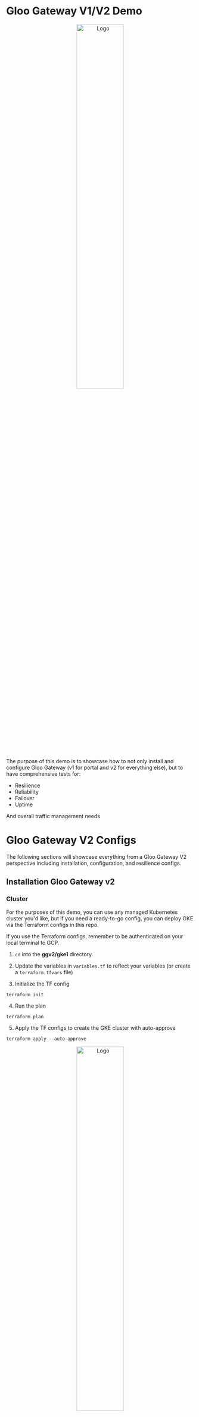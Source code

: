 # Gloo Gateway V1/V2 Demo
<p align="center">
 <img src="images/1.png?raw=true" alt="Logo" width="50%" height="50%" />
</p>


The purpose of this demo is to showcase how to not only install and configure Gloo Gateway (v1 for portal and v2 for everything else), but to have comprehensive tests for:

- Resilience
- Reliability
- Failover
- Uptime

And overall traffic management needs

# Gloo Gateway V2 Configs

The following sections will showcase everything from a Gloo Gateway V2 perspective including installation, configuration, and resilience configs.

## Installation Gloo Gateway v2

### Cluster

For the purposes of this demo, you can use any managed Kubernetes cluster you'd like, but if you need a ready-to-go config, you can deploy GKE via the Terraform configs in this repo.

If you use the Terraform configs, remember to be authenticated on your local terminal to GCP.


1. `cd` into the **ggv2/gke1** directory.

2. Update the variables in `variables.tf` to reflect your variables (or create a `terraform.tfvars` file)

3. Initialize the TF config
```
terraform init
```

4. Run the plan
```
terraform plan
```

5. Apply the TF configs to create the GKE cluster with auto-approve
```
terraform apply --auto-approve
```

<p align="center">
 <img src="images/2.png?raw=true" alt="Logo" width="50%" height="50%" />
</p>


### Helm
1. Configure product key env variables

```
export GLOO_GATEWAY_LICENSE_KEY=
export AGENTGATEWAY_LICENSE_KEY=
```

2. Install Kubernetes Gateway API
You need the experimental version as Gloo Gateway v2 has a requirement of the `BackendConfigPolicy` object, which is an experimental feature in Kubernetes Gateway API.

```
kubectl apply -f https://github.com/kubernetes-sigs/gateway-api/releases/download/v1.3.0/experimental-install.yaml
```

3. Install Gloo Gateway v2 CRDs
```
helm upgrade -i gloo-gateway-crds oci://us-docker.pkg.dev/solo-public/gloo-gateway/charts/gloo-gateway-crds \
--namespace gloo-system \
--version 2.0.0 \
--create-namespace
```

4. Install Gloo Gateway v2
```
helm upgrade -i gloo-gateway oci://us-docker.pkg.dev/solo-public/gloo-gateway/charts/gloo-gateway \
-n gloo-system \
--version 2.0.0 \
--set licensing.glooGatewayLicenseKey=$GLOO_GATEWAY_LICENSE_KEY
```

5. Confirm that Gloo Gateway is running
```
kubectl get pods -n gloo-system
NAME                           READY   STATUS    RESTARTS   AGE
gloo-gateway-6dfbfb7d7-9kbhf   1/1     Running   0          2m38s
```


#### Argo/GitOps

ArgoCD installation is available as well: https://docs.solo.io/gateway/2.0.x/install/argocd/

## Sample App Deployment

1. Create the Namespace for the microapp (extensive decoupled app)
```
kubectl create ns microapp
```

2. Deploy the sample decoupled application stack
```
kubectl apply -f ggv2/sampleapp-microdemo/microservices-demo/release/kubernetes-manifests.yaml -n microapp
```

3. Confirm that the app stack is running
```
kubectl get pods -n microapp
```

You can also see the Services that are deployed, which is what you'll use to create the backend routes in the next step.

```
kubectl get svc -n microapp
```

4. Create a Gateway for the application

The `allowedroutes` portion means that you can create an `HTTPRoute` resource from all Namespaces

```
kubectl apply --context=$CLUSTER1 -f - <<EOF
apiVersion: gateway.networking.k8s.io/v1
kind: Gateway
metadata:
  name: frontend-gateway
  namespace: microapp
spec:
  gatewayClassName: gloo-gateway-v2
  listeners:
  - name: frontend
    port: 80
    protocol: HTTP
    allowedRoutes:
      namespaces:
        from: All
---
apiVersion: gateway.networking.k8s.io/v1
kind: HTTPRoute
metadata:
  name: frontend
  namespace: microapp
spec:
  parentRefs:
  - name: frontend-gateway
  rules:
  - matches:
    - path:
        type: PathPrefix
        value: /
    backendRefs:
      - name: frontend
        port: 80
EOF
```

5. Check to see the gateway IP address.

```
kubectl get gateway -n microapp
```

Example output below:
```
NAME               CLASS             ADDRESS         PROGRAMMED   AGE
frontend-gateway   gloo-gateway-v2   x.x.x.x   True         36m
```

![](images/3.png)

You can now `curl` the gateway IP or use a tool like Postman.

## Gateway UI
1. Capture your cluster name as an environment variable for the UI installation in the coming steps.
```
export CLUSTER_NAME=fegatewayv1

echo $CLUSTER_NAME
```

2. Add the Gloo Platform Chart (for the UI)
```
helm repo add gloo-platform https://storage.googleapis.com/gloo-platform/helm-charts
helm repo update
```

3. Install the Gloo Platform CRDs
```
helm upgrade -i gloo-platform-crds gloo-platform/gloo-platform-crds \
--namespace=gloo-system \
--version=2.10.1 \
--set installEnterpriseCrds=false
```

4. Deploy the UI Helm Chart

You'll see that the enterprise version of the chart gives you:
- The UI
- Gloo Insights that you can see from the portal
- Prometheus enabled for metrics collection
- A Telemetry collector

```
helm upgrade -i gloo-platform gloo-platform/gloo-platform \
--namespace gloo-system \
--version=2.10.1 \
-f - <<EOF
common:
  adminNamespace: "gloo-system"
  cluster: $CLUSTER_NAME
glooInsightsEngine:
  enabled: true
glooAnalyzer:
  enabled: true
glooUi:
  enabled: true
licensing:
  glooGatewayLicenseKey: $GLOO_GATEWAY_LICENSE_KEY
prometheus:
  enabled: true
telemetryCollector:
  enabled: true
  mode: deployment
  replicaCount: 1
EOF
```

5. Ensure that the UI it's running as expected (you should see 3 containers in the Pod)
```
kubectl get pods -n gloo-system
```

6. Access the UI
```
kubectl port-forward deployment/gloo-mesh-ui -n gloo-system 8090
```

![](images/4.png)

## Monitoring, Observability, & Telemetry

### Prometheus and Grafana Config

1. Add the Grafana Helm Chart
```
helm repo add grafana https://grafana.github.io/helm-charts
```

2. Install Grafana in the `monitoring` Namespace
```
helm install grafana grafana/grafana --namespace monitoring --create-namespace
```

3. Retrieve the default admin password from the Kubernetes Secret.

The default username is: `admin`

```
kubectl get secret --namespace monitoring grafana -o jsonpath="{.data.admin-password}" | base64 --decode ; echo
```

4. Access the Grafana UI
```
kubectl port-forward svc/grafana 3000:80 --namespace monitoring
```

5. Add a new metrics endpoint by going to: **Connections > Data Sources > Choose Prometheus

Under the Connection URL, add the following:
```
http://prometheus-server.gloo-system.svc.cluster.local:80
```

You'll now be able to see Metrics and create Dashboard in Grafana

![](images/6.png)

For a list of metrics exposed via the Control Plane:

![](images/7.png)

### Monitoring, Observability, & Telemetry

```
export INGRESS_GW_ADDRESS=$(kubectl get svc -n microapp frontend-gateway -o jsonpath="{.status.loadBalancer.ingress[0]['hostname','ip']}")
echo $INGRESS_GW_ADDRESS
```

2. Install Loki (log aggregation) and Tempo (tracing)
```
helm upgrade --install loki loki \
--repo https://grafana.github.io/helm-charts \
--namespace telemetry \
--create-namespace \
--values - <<EOF
loki:
  commonConfig:
    replication_factor: 1
  schemaConfig:
    configs:
      - from: 2024-04-01
        store: tsdb
        object_store: s3
        schema: v13
        index:
          prefix: loki_index_
          period: 24h
  auth_enabled: false
singleBinary:
  replicas: 1
minio:
  enabled: true
gateway:
  enabled: false
test:
  enabled: false
monitoring:
  selfMonitoring:
    enabled: false
    grafanaAgent:
      installOperator: false
lokiCanary:
  enabled: false
limits_config:
  allow_structured_metadata: true
memberlist:
  service:
    publishNotReadyAddresses: true
deploymentMode: SingleBinary
backend:
  replicas: 0
read:
  replicas: 0
write:
  replicas: 0
ingester:
  replicas: 0
querier:
  replicas: 0
queryFrontend:
  replicas: 0
queryScheduler:
  replicas: 0
distributor:
  replicas: 0
compactor:
  replicas: 0
indexGateway:
  replicas: 0
bloomCompactor:
  replicas: 0
bloomGateway:
  replicas: 0
EOF
```

```
helm upgrade --install tempo tempo \
--repo https://grafana.github.io/helm-charts \
--namespace telemetry \
--create-namespace \
--values - <<EOF
persistence:
  enabled: false
tempo:
  receivers:
    otlp:
      protocols:
        grpc:
          endpoint: 0.0.0.0:4317
EOF
```

The next 3 steps are to deploy:
- The OTel Metrics Collector
- The OTel Log Collector (Loki)
- The OTel Traces Collector (Tempo)

OTel is an agnostic method of collecting logs, traces, and metrics in a vendor-neutral way.

The OTel Collectors expose the data in Prometheus format so they can be scraped from the OTel collector, ingested into Prometheus, and visualized in monitoring tools like Grafana

3. Deploy the OTel Metrics collector, which scrapes metrics from the Gloo Gateway control plane and data plane gateway proxies

```
helm upgrade --install opentelemetry-collector-metrics opentelemetry-collector \
--repo https://open-telemetry.github.io/opentelemetry-helm-charts \
--set mode=deployment \
--set image.repository="otel/opentelemetry-collector-contrib" \
--set command.name="otelcol-contrib" \
--namespace=telemetry \
--create-namespace \
-f -<<EOF
clusterRole:
  create: true
  rules:
  - apiGroups:
    - ''
    resources:
    - 'pods'
    - 'nodes'
    verbs:
    - 'get'
    - 'list'
    - 'watch'
ports:
  promexporter:
    enabled: true
    containerPort: 80
    servicePort: 80
    protocol: TCP

command:
  extraArgs:
    - "--feature-gates=receiver.prometheusreceiver.EnableNativeHistograms"

config:
  receivers:
    prometheus/kgateway-dataplane:
      config:
        global:
          scrape_protocols: [ PrometheusProto, OpenMetricsText1.0.0, OpenMetricsText0.0.1, PrometheusText0.0.4 ]
        scrape_configs:
        # Scrape the kgateway proxy pods
        - job_name: kgateway-gateways
          honor_labels: true
          kubernetes_sd_configs:
          - role: pod
          relabel_configs:
            - action: keep
              regex: kube-gateway
              source_labels:
              - __meta_kubernetes_pod_label_kgateway
            - source_labels: [__meta_kubernetes_pod_annotation_prometheus_io_scrape]
              action: keep
              regex: true
            - source_labels: [__meta_kubernetes_pod_annotation_prometheus_io_path]
              action: replace
              target_label: __metrics_path__
              regex: (.+)
            - action: replace
              source_labels:
              - __meta_kubernetes_pod_ip
              - __meta_kubernetes_pod_annotation_prometheus_io_port
              separator: ':'
              target_label: __address__
            - action: labelmap
              regex: __meta_kubernetes_pod_label_(.+)
            - source_labels: [__meta_kubernetes_namespace]
              action: replace
              target_label: kube_namespace
            - source_labels: [__meta_kubernetes_pod_name]
              action: replace
              target_label: pod
    prometheus/kgateway-controlplane:
      config:
        global:
          scrape_protocols: [ PrometheusProto, OpenMetricsText1.0.0, OpenMetricsText0.0.1, PrometheusText0.0.4 ]
        scrape_configs:
        # Scrape the kgateway controlplane pods
        - job_name: kgateway-controlplane
          honor_labels: true
          kubernetes_sd_configs:
          - role: pod
          relabel_configs:
            - action: keep
              regex: kgateway
              source_labels:
              - __meta_kubernetes_pod_label_kgateway
            - source_labels: [__meta_kubernetes_pod_annotation_prometheus_io_scrape]
              action: keep
              regex: true
            - source_labels: [__meta_kubernetes_pod_annotation_prometheus_io_path]
              action: replace
              target_label: __metrics_path__
              regex: (.+)
            - action: replace
              source_labels:
              - __meta_kubernetes_pod_ip
              - __meta_kubernetes_pod_annotation_prometheus_io_port
              separator: ':'
              target_label: __address__
            - action: labelmap
              regex: __meta_kubernetes_pod_label_(.+)
            - source_labels: [__meta_kubernetes_namespace]
              action: replace
              target_label: kube_namespace
            - source_labels: [__meta_kubernetes_pod_name]
              action: replace
              target_label: pod
  exporters:
    prometheus:
      endpoint: http://prometheus-server.gloo-system.svc:80
    prometheusremotewrite/prometheus:
      endpoint: http://prometheus-server.gloo-system.svc:80/api/v1/write
    debug:
      verbosity: detailed
  service:
    pipelines:
      metrics:
        receivers: [prometheus/kgateway-dataplane, prometheus/kgateway-controlplane]
        processors: [batch]
        exporters: [debug, prometheusremotewrite/prometheus]
EOF
```
4. Deploy the OTel log collector
```
helm upgrade --install opentelemetry-collector-logs opentelemetry-collector \
--repo https://open-telemetry.github.io/opentelemetry-helm-charts \
--set mode=deployment \
--set image.repository="otel/opentelemetry-collector-contrib" \
--set command.name="otelcol-contrib" \
--namespace=telemetry \
--create-namespace \
-f -<<EOF
config:
  receivers:
    otlp:
      protocols:
        grpc:
          endpoint: 0.0.0.0:4317
        http:
          endpoint: 0.0.0.0:4318
  exporters:
    otlphttp/loki:
      endpoint: http://loki.telemetry.svc.cluster.local:3100/otlp
      tls:
        insecure: true
    debug:
      verbosity: detailed
  service:
    pipelines:
      logs:
        receivers: [otlp]
        processors: [batch]
        exporters: [debug, otlphttp/loki]
EOF
```

5. Deploy the OTel Tracing collector
```
helm upgrade --install opentelemetry-collector-traces opentelemetry-collector \
--repo https://open-telemetry.github.io/opentelemetry-helm-charts \
--set mode=deployment \
--set image.repository="otel/opentelemetry-collector-contrib" \
--set command.name="otelcol-contrib" \
--namespace=telemetry \
--create-namespace \
-f -<<EOF
config:
  receivers:
    otlp:
      protocols:
        grpc:
          endpoint: 0.0.0.0:4317
        http:
          endpoint: 0.0.0.0:4318
  exporters:
    otlp/tempo:
      endpoint: http://tempo.telemetry.svc.cluster.local:4317
      tls:
        insecure: true
    debug:
      verbosity: detailed
  service:
    pipelines:
      traces:
        receivers: [otlp]
        processors: [batch]
        exporters: [debug, otlp/tempo]
EOF
```

6. Confirm that the collector Pods are running for Logs, Traces, and Metrics.
```
kubectl get pods -n telemetry
```

7. Go to Grafana and under **Connections > Data sources**, add in the data sources for Tempo and Loki

Loki URL:http://loki.telemetry.svc.cluster.local:3100/otlp
Tempo URL: http://tempo.telemetry.svc.cluster.local:4317
Prometheus/Metrics endpoint: http://kube-prometheus-stack-prometheus.telemetry:9090

The next step is to set up an `HTTPListenerPolicy` and a `ReferenceGrant, which works together to configure Gloo Gateway to send telemtry data.

`HTTPListenerPolicy` configures Gloo Gateway capture the traces and logs from incoming requests. It then sends that data to the OTEl collectors

`ReferenceGrant` allows cross-namespace service references. Since the Gateway is in the `microapp` Namespace, the `ReferenceGrant` allows OTel collectors that are in the `telemetry` Namespace to reference those services

8. HTTP Listener to collect and store logs in Loki and a reference grans so that the Listener Policy can apply to the OTel logs collector service
```
kubectl apply -f- <<EOF
apiVersion: gateway.kgateway.dev/v1alpha1
kind: HTTPListenerPolicy
metadata:
  name: logging-policy
  namespace: microapp
spec:
  targetRefs:
  - group: gateway.networking.k8s.io
    kind: Gateway
    name: frontend-gateway
  accessLog:
  - openTelemetry:
      grpcService:
        backendRef:
          name: opentelemetry-collector-logs
          namespace: telemetry
          port: 4317
        logName: "http-gateway-access-logs"
      body: >-
        "%REQ(:METHOD)% %REQ(X-ENVOY-ORIGINAL-PATH?:PATH)% %RESPONSE_CODE% "%REQ(:AUTHORITY)%" "%UPSTREAM_CLUSTER%"'
EOF
```

```
kubectl apply -f- <<EOF
apiVersion: gateway.networking.k8s.io/v1beta1
kind: ReferenceGrant
metadata:
  name: allow-otel-collector-logs-access
  namespace: telemetry
spec:
  from:
  - group: gateway.kgateway.dev
    kind: HTTPListenerPolicy
    namespace: microapp
  to:
  - group: ""
    kind: Service
    name: opentelemetry-collector-logs
EOF
```

9. HTTP Listener to collect and store traces in Tempo and a reference grans so that the Listener Policy can apply to the OTel logs collector service
```
kubectl apply -f- <<EOF
apiVersion: gateway.kgateway.dev/v1alpha1
kind: HTTPListenerPolicy
metadata:
  name: tracing-policy
  namespace: microapp
spec:
  targetRefs:
  - group: gateway.networking.k8s.io
    kind: Gateway
    name: frontend-gateway
  tracing:
    provider:
      openTelemetry:
        serviceName: frontend
        grpcService:
          backendRef:
            name: opentelemetry-collector-traces
            namespace: telemetry
            port: 4317
    spawnUpstreamSpan: true
EOF
```

```
kubectl apply -f- <<EOF
apiVersion: gateway.networking.k8s.io/v1beta1
kind: ReferenceGrant
metadata:
  name: allow-otel-collector-traces-access
  namespace: telemetry
spec:
  from:
  - group: gateway.kgateway.dev
    kind: HTTPListenerPolicy
    namespace: microapp
  to:
  - group: ""
    kind: Service
    name: opentelemetry-collector-traces
EOF
```

10. Test that the Traces are working
```
for i in {1..5}; do curl -v http://$INGRESS_GW_ADDRESS; done
```

You should now be able to see Traces in Grafana

![](images/12.png)


## Traffic Debugging

Debugging live traffic, ensuring health of traffic, and showcasing policies can be done from your monitoring & observability tool of choice, but also form the Gloo UI.

1. Port-forward to the deployed UI
```
kubectl port-forward deployment/gloo-mesh-ui -n gloo-system 8090
```

2. Access the UI in a browser

```
127.0.0.1:8090
```

From the dashboard, you can see requests per second, errors, and any latency that may be occurring, or has occurred, within your application.

![](images/8.png)

The Graph can give you information on how your Services are connected and various forms of telemetry data like requests, latency, and errors. 

![](images/9.png)
![](images/10.png)

Without Routes, you can see the HTTP Routes for your application including any hostnames, the Gateways the route is attached to, and the path/destination.

![](images/11.png)

## Rate Limiting

With Gloo Gateway v2, you will see that there is a Rate Limit server out of the box.

```
kubectl get svc -n gloo-system
NAME                               TYPE        CLUSTER-IP       EXTERNAL-IP   PORT(S)                      AGE
rate-limiter-gloo-gateway-v2       ClusterIP   34.118.226.186   <none>        8083/TCP,8084/TCP,9091/TCP   6m1s
```

You can set the traffic policy for the `HTTPRoute` that you configured a few sections ago.

1. Apply the `TrafficPolicy` for local rate limiting
```
kubectl apply -f- <<EOF
apiVersion: gloo.solo.io/v1alpha1
kind: GlooTrafficPolicy
metadata:
  name: local-frontend
  namespace: microapp
spec:
  targetRefs:
    - group: gateway.networking.k8s.io
      kind: HTTPRoute
      name: frontend
  rateLimit:
    local:
      tokenBucket:
        maxTokens: 1
        tokensPerFill: 1
        fillInterval: 100s
EOF
```

2. Confirm that the traffic policy has been created
```
kubectl get glootrafficpolicy -n microapp

NAME             AGE
local-frontend   71s
```

3. Curl the demo app.
```
curl -n http://34.23.86.111
```


4. Send the `curl` again and you'll see an output like the below:

```
local_rate_limited% 
```

The reason why is because the `GlooTrafficPolicy` configured only has one (1) token and it is refilled every 100 seconds.

5. Delete the `GlooTrafficPolicy` to avoid any rate limiting issues for the testing through the POC.

## Advanced Routing

In this section, you will find advanced routing and authentication implementations like JWT and Canary.

### JWT (Authentication)

1. Set a variable with the Gateway for the frontend app that you deployed in a previous section
```
export INGRESS_GW_ADDRESS=$(kubectl get svc -n microapp frontend-gateway -o jsonpath="{.status.loadBalancer.ingress[0]['hostname','ip']}")
echo $INGRESS_GW_ADDRESS
```

2. Create the Gloo Traffic Policy that specifies the need for a JWT token
```
kubectl apply -f- <<EOF
apiVersion: gloo.solo.io/v1alpha1
kind: GlooTrafficPolicy
metadata:
  name: jwt
  namespace: microapp
spec:
  targetRefs:
    - group: gateway.networking.k8s.io
      kind: Gateway
      name: frontend-gateway
  glooJWT:
    beforeExtAuth:
      providers:
        selfminted:
          issuer: solo.io
          jwks:
            local:
              key: '{"keys":[{"kty":"RSA","kid":"solo-public-key-001","use":"sig","alg":"RS256","n":"AOfIaJMUm7564sWWNHaXt_hS8H0O1Ew59-nRqruMQosfQqa7tWne5lL3m9sMAkfa3Twx0LMN_7QqRDoztvV3Wa_JwbMzb9afWE-IfKIuDqkvog6s-xGIFNhtDGBTuL8YAQYtwCF7l49SMv-GqyLe-nO9yJW-6wIGoOqImZrCxjxXFzF6mTMOBpIODFj0LUZ54QQuDcD1Nue2LMLsUvGa7V1ZHsYuGvUqzvXFBXMmMS2OzGir9ckpUhrUeHDCGFpEM4IQnu-9U8TbAJxKE5Zp8Nikefr2ISIG2Hk1K2rBAc_HwoPeWAcAWUAR5tWHAxx-UXClSZQ9TMFK850gQGenUp8","e":"AQAB"}]}'
EOF
```

3. Curl the Gateway address
```
curl -vik http://$INGRESS_GW_ADDRESS
```

You should see a failure similar to the below:

```
* Connection #0 to host 35.231.233.180 left intact
Jwt is missing%                                                                                                                                           
```

4. Export the token for authentication to the frontend app
```
export BOB_TOKEN=eyJhbGciOiJSUzI1NiIsInR5cCI6IkpXVCIsImtpZCI6InNvbG8tcHVibGljLWtleS0wMDEifQ.eyJpc3MiOiJzb2xvLmlvIiwib3JnIjoic29sby5pbyIsInN1YiI6ImJvYiIsInRlYW0iOiJvcHMiLCJleHAiOjIwNzQyNzQ5NTQsImxsbXMiOnsibWlzdHJhbGFpIjpbIm1pc3RyYWwtbGFyZ2UtbGF0ZXN0Il19fQ.GF_uyLpZSTT1DIvJeO_eish1WDjMaS4BQSifGQhqPRLjzu3nXtPkaBRjceAmJi9gKZYAzkT25MIrT42ZIe3bHilrd1yqittTPWrrM4sWDDeldnGsfU07DWJHyboNapYR-KZGImSmOYshJlzm1tT_Bjt3-RK3OBzYi90_wl0dyAl9D7wwDCzOD4MRGFpoMrws_OgVrcZQKcadvIsH8figPwN4mK1U_1mxuL08RWTu92xBcezEO4CdBaFTUbkYN66Y2vKSTyPCxg3fLtg1mvlzU1-Wgm2xZIiPiarQHt6Uq7v9ftgzwdUBQM1AYLvUVhCN6XkkR9OU3p0OXiqEDjAxcg
```

5. Run the curl again
```
curl -vik http://$INGRESS_GW_ADDRESS \
--header "Authorization: Bearer $BOB_TOKEN"
```

You should see an output similar to the below, indicating that the token was accepted

```
* Connection #0 to host 35.231.233.180 left intact
```

6. Delete the JWT policy

```
kubectl delete -f- <<EOF
apiVersion: gloo.solo.io/v1alpha1
kind: GlooTrafficPolicy
metadata:
  name: jwt
  namespace: microapp
spec:
  targetRefs:
    - group: gateway.networking.k8s.io
      kind: Gateway
      name: frontend-gateway
  glooJWT:
    beforeExtAuth:
      providers:
        selfminted:
          issuer: solo.io
          jwks:
            local:
              key: '{"keys":[{"kty":"RSA","kid":"solo-public-key-001","use":"sig","alg":"RS256","n":"AOfIaJMUm7564sWWNHaXt_hS8H0O1Ew59-nRqruMQosfQqa7tWne5lL3m9sMAkfa3Twx0LMN_7QqRDoztvV3Wa_JwbMzb9afWE-IfKIuDqkvog6s-xGIFNhtDGBTuL8YAQYtwCF7l49SMv-GqyLe-nO9yJW-6wIGoOqImZrCxjxXFzF6mTMOBpIODFj0LUZ54QQuDcD1Nue2LMLsUvGa7V1ZHsYuGvUqzvXFBXMmMS2OzGir9ckpUhrUeHDCGFpEM4IQnu-9U8TbAJxKE5Zp8Nikefr2ISIG2Hk1K2rBAc_HwoPeWAcAWUAR5tWHAxx-UXClSZQ9TMFK850gQGenUp8","e":"AQAB"}]}'
EOF
```


### Mirroring (Canary Deployments)

To test Mirroring (Canary), you'll need an application that has two versions readily available. Because of that, you can follow two instruction sets (they're short) to ensure you have the proper environment for Mirroring.

1. Deploy the http app, which has v1 and v2 available out of the box: https://docs.solo.io/gateway/2.0.x/operations/sample-app/
2. Use these instructions after you deploy the http app: https://docs.solo.io/gateway/2.0.x/resiliency/mirroring/

### Load Balancing

There are several methods of load balancing:
1. Least Requests
2. Round robin
3. Random

The goal with load balancing is for the LB policy to hit hosts (Pods) that have the least amount of load. That way, performance can occur as expected.

The following Round Robin policy will:
- Set slow start more to progressively increase the amount of traffic that is routed to it
- Set the duration of the slow start
- Increase the rate of traffic to the host (Pod)
- Set a minimum percentage of weight that an endpoint needs to calcuate aggression

```
kubectl apply -f- <<EOF
kind: BackendConfigPolicy
apiVersion: gateway.kgateway.dev/v1alpha1
metadata:
  name: microapp-rr-policy
  namespace: microapp
spec:
  targetRefs:
    - name: frontend
      group: ""
      kind: Service
  loadBalancer:
    roundRobin:
      slowStart:
        window: 10s
        aggression: "1.5"
        minWeightPercent: 10
EOF
```

### Redirection



1. Set a variable with the Gateway for the frontend app that you deployed in a previous section
```
export INGRESS_GW_ADDRESS=$(kubectl get svc -n microapp frontend-gateway -o jsonpath="{.status.loadBalancer.ingress[0]['hostname','ip']}")
echo $INGRESS_GW_ADDRESS
```

2. Curl the Gateway address to confirm it works
```
curl -vik http://$INGRESS_GW_ADDRESS
```

3. Create an HTTP Route that configures a redirect
```
kubectl apply -f- <<EOF
apiVersion: gateway.networking.k8s.io/v1
kind: HTTPRoute
metadata:
  name: frontend-redirect
  namespace: microapp
spec:
  parentRefs:
    - name: frontend-gateway
      namespace: microapp
  hostnames:
    - host.redirect.example
  rules:
    - filters:
      - type: RequestRedirect
        requestRedirect:
          hostname: "www.example.com"
          statusCode: 302
EOF
```

4. Curl the Gateway with the redirect host
```
curl -vi http://$INGRESS_GW_ADDRESS -H "host: host.redirect.example:8080"
```

5. You should see a `302` similar to the below
```
*   Trying 35.231.233.180:80...
* Connected to 35.231.233.180 (35.231.233.180) port 80
> GET / HTTP/1.1
> Host: host.redirect.example:8080
> User-Agent: curl/8.7.1
> Accept: */*
> 
* Request completely sent off
< HTTP/1.1 302 Found
HTTP/1.1 302 Found
```

## Resiliency/Circuit Breaking

In this section, you will find three subsections that showcase resilience configurations and circuit breaking (outlier detection and connection settings)

### Outlier Detection

Outlier Detection in Circuit Breaking is all about removing an unhealthy host (Pod) from the load balancing pool.

The test configuration below specifies that if the frontend host returns one 5XX HTTP response code, it'll eject the unhealthy host (Pod) for one hour.

The unhealthy host (Pod) will then be brought back into the load balancing pool after the one hour is up

```
kubectl apply -f- <<EOF
apiVersion: gateway.kgateway.dev/v1alpha1
kind: BackendConfigPolicy
metadata:
  name: microapp-dead-app-protection
  namespace: microapp
spec:
  targetRefs:
    - name: frontend
      group: ""
      kind: Service
  outlierDetection:
    interval: 2s
    consecutive5xx: 1
    baseEjectionTime: 1h
    maxEjectionPercent: 80
EOF
```

### HTTP Connecting Settings

1. Timeout and read/write buffer limits for connections to the Service.
```
kubectl apply -f - <<EOF
apiVersion: gateway.kgateway.dev/v1alpha1
kind: BackendConfigPolicy
metadata:
  name: microapp-buffer
  namespace: microapp
spec:
  targetRefs:
    - name: httpbin
      group: ""
      kind: Service
  connectTimeout: 5s
  perConnectionBufferLimitBytes: 1024
EOF
```

2. Additional connection options when handling upstream HTTP requests
```
kubectl apply -f - <<EOF
apiVersion: gateway.kgateway.dev/v1alpha1
kind: BackendConfigPolicy
metadata:
  name: microapp-connections
  namespace: microapp
spec:
  targetRefs:
    - name: frontend
      group: ""
      kind: Service
  commonHttpProtocolOptions:
    idleTimeout: 10s
    maxHeadersCount: 15
    maxStreamDuration: 30s
    maxRequestsPerConnection: 100
EOF
```

### Retries

Retries enhances an app’s availability by making sure that calls don’t fail permanently because of transient problems, such as a temporarily overloaded service or network.

1. Delete the `HTTPRoute` that you created during the sample app deployment
```
kubectl delete httproute frontend -n microapp
```

2. Capture the Gateway address
```
export INGRESS_GW_ADDRESS=$(kubectl get svc -n microapp frontend-gateway -o jsonpath="{.status.loadBalancer.ingress[0]['hostname','ip']}")
echo $INGRESS_GW_ADDRESS
```

3. Set up an access policy that tracks the number of retries.
```
kubectl apply -f- <<EOF
apiVersion: gateway.kgateway.dev/v1alpha1
kind: HTTPListenerPolicy
metadata:
  name: access-logs
  namespace: microapp
spec:
  targetRefs:
  - group: gateway.networking.k8s.io
    kind: Gateway
    name: frontend-gateway
  accessLog:
  - fileSink:
      path: /dev/stdout
      jsonFormat:
        start_time: "%START_TIME%"
        method: "%REQ(:METHOD)%"
        path: "%REQ(:PATH)%"
        response_code: "%RESPONSE_CODE%"
        response_flags: "%RESPONSE_FLAGS%"
        upstream_host: "%UPSTREAM_HOST%"
        upstream_cluster: "%UPSTREAM_CLUSTER%"
EOF
```

4. Create a new `HTTPRoute` to test against. This `HTTPRoute` can be used within the `GlooTrafficPolicy` that applies a retry policy.
```
kubectl apply -f- <<EOF
apiVersion: gateway.networking.k8s.io/v1
kind: HTTPRoute
metadata:
  name: retry
  namespace: microapp
spec:
  hostnames:
  - retry.example
  parentRefs:
  - group: gateway.networking.k8s.io
    kind: Gateway
    name: frontend-gateway
    namespace: microapp
  rules:
  - matches:
    - path:
        type: PathPrefix
        value: /
    backendRefs:
    - group: ""
      kind: Service
      name: frontend
      port: 80
    name: timeout
EOF
```

5. Create the traffic policy for retries
```
kubectl apply -f- <<EOF
apiVersion: gloo.solo.io/v1alpha1
kind: GlooTrafficPolicy
metadata:
  name: retry
  namespace: microapp
spec:
  targetRefs:
  - kind: HTTPRoute
    group: gateway.networking.k8s.io
    name: retry
    sectionName: timeout
  retry:
    attempts: 3
    backoffBaseInterval: 1s
    retryOn:
    - 5xx
    - unavailable
  timeouts:
    request: 20s
EOF
```

6. Get the gateway address and send a request
```
curl -vi http://$INGRESS_GW_ADDRESS/cart -H "host: retry.example:8080"
```

7. Check that no retry occurred
```
kubectl logs -n microapp -l gateway.networking.k8s.io/gateway-name=frontend-gateway | tail -1 | jq
```

8. Scale the app down to `0`
```
kubectl scale deployment cartservice -n microapp --replicas=0
```

9. Curl again
```
curl -vi http://$INGRESS_GW_ADDRESS/cart -H "host: retry.example:8080"
```

10. Open a new tab while the `curl` is running and look at the logs
```
kubectl logs -n microapp -l gateway.networking.k8s.io/gateway-name=frontend-gateway | tail -1 | jq
```

You should see

```
{
  "method": "GET",
  "path": "/cart",
  "response_code": 500,
  "response_flags": "URX",
  "start_time": "2025-10-09T17:38:28.530Z",
  "upstream_cluster": "kube_microapp_frontend_80",
  "upstream_host": "10.68.3.29:8080"
}
```

URX = UpstreamRetryLimitExceeded (retries happened!)

11. Scale back up
```
kubectl scale deployment cartservice -n microapp --replicas=1
```


## Cleanup
To prepare your environment for the next part of the demo, which will be on Gloo Gateway v1 with Portal, destroy your cluster.

If you use the GKE config within this repo:

1. `cd` into the **ggv2/gke1** directory.

2. Destroy the cluster
```
terraform destroy --auto-approve
```

# Gloo Gateway V1 (Portal)
In this section, you will find the full configuration for setting up Gloo Gateway v1. The reason why v1 will be used is because Portal will not be GA until Gloo Gateway v2.2.

## Installation Gateway v1

### Cluster

For the purposes of this demo, you can use any managed Kubernetes cluster you'd like, but if you need a ready-to-go config, you can deploy GKE via the Terraform configs in this repo.

If you use the Terraform configs, remember to be authenticated on your local terminal to GCP.


1. `cd` into the **ggv2/gke1** directory.

2. Update the variables in `variables.tf` to reflect your variables (or create a `terraform.tfvars` file)

3. Initialize the TF config
```
terraform init
```

4. Run the plan
```
terraform plan
```

5. Apply the TF configs to create the GKE cluster with auto-approve
```
terraform apply --auto-approve
```

<p align="center">
 <img src="images/2.png?raw=true" alt="Logo" width="50%" height="50%" />
</p>

### Helm

1. Set your Gloo License Key variable
```
export GLOO_GATEWAY_LICENSE_KEY=
```

2. Install Kubernetes Gateway API
```
kubectl apply -f https://github.com/kubernetes-sigs/gateway-api/releases/download/v1.3.0/standard-install.yaml
```

3. Add the Gloo Gateway v1 Enterprise Helm repo
```
helm repo add glooe https://storage.googleapis.com/gloo-ee-helm
helm repo update
```

4. Install GGv1 Enterprise

The installation also includes:
- Grafana
- Prometheus

```
helm upgrade --install -n gloo-system gloo glooe/gloo-ee \
--create-namespace \
--version 1.20.1 \
--set-string license_key=$GLOO_GATEWAY_LICENSE_KEY \
-f - <<EOF
gloo:
  gatewayProxies:
    gatewayProxy:
      disabled: true
  kubeGateway:
    enabled: true
    portal:
      enabled: true
  gloo:
    disableLeaderElection: true
gloo-fed:
  enabled: false
  glooFedApiserver:
    enable: false
grafana:
  defaultInstallationEnabled: false
observability:
  enabled: false
prometheus:
  enabled: false
EOF
```

5. Ensure that Gloo Gateway v1 is running as expected
```
kubectl get pods -n gloo-system
```

6. Retrieve the Gateway Class 
```
kubectl get gatewayclass gloo-gateway
```

## Portal

In this previous section, you installed Gloo Gateway v1. If you take a look at the Helm config, the `portal: true` was already added in, so you won't need to do any extra configuration for the installation of Portal.

### Installation Of Portal

1. Ensure Portal is up and operational
```
kubectl get pods -n gloo-system -l app=gateway-portal-web-server
```

You should see an output similar to the below:
```
NAME                                        READY   STATUS    RESTARTS   AGE
gateway-portal-web-server-c9c78db5b-dfpfm   1/1     Running   0          2m1s
```

If you have `glooctl` installed, you can also check to confirm that all implementations (xDS, Gateways, Proxies, Rate Limiting Server, etc.) is ready to go.

```
glooctl check

glooctl binary version (1.19.6) differs from server components (v1.20.1) by at least a minor version.
Consider running:
glooctl upgrade --release=v1.20.1
----------

Checking Deployments... OK
Checking Pods... OK
Checking Upstreams... OK
Checking UpstreamGroups... OK
Checking AuthConfigs... OK
Checking RateLimitConfigs... OK
Checking VirtualHostOptions... OK
Checking RouteOptions... OK
Checking Secrets... OK
Checking VirtualServices... OK
Checking Gateways... OK
Checking Proxies... OK
No active gateway-proxy pods exist in cluster
Checking xds metrics... OK
Checking rate limit server... OK

Detected Kubernetes Gateway integration!
Checking Kubernetes GatewayClasses... OK
Checking Kubernetes Gateways... OK
Checking Kubernetes HTTPRoutes... OK

Skipping Gloo Instance check -- Gloo Federation not detected.
No problems detected.
```

### Deploy Sample Apps

For this section, please use the docs below and deploy the **Tracks** sample app

https://docs.solo.io/gateway/latest/portal/tutorials/setup/#apps

### Create API Products

For this section, please use the **Tracks** section as that's the demo app you deployed in the previous section

https://docs.solo.io/gateway/latest/portal/tutorials/portal/

### Create A Portal

https://docs.solo.io/gateway/latest/portal/tutorials/apis/

## Agentgateway (GGv2)

agentgateway is a way to secure, observe, and control the traffic to and from LLMs and MCP servers.

This wouldn't be part of a standard Gloo Gateway POC, but if interesting in seeing it, it's a "nice to see".

### Helm
1. Configure product key env variables

```
export GLOO_GATEWAY_LICENSE_KEY=
export AGENTGATEWAY_LICENSE_KEY=
```

2. Install Kubernetes Gateway API
You need the experimental version as Gloo Gateway v2 has a requirement of the `BackendConfigPolicy` object, which is an experimental feature in Kubernetes Gateway API.

```
kubectl apply -f https://github.com/kubernetes-sigs/gateway-api/releases/download/v1.3.0/experimental-install.yaml
```

3. Install Gloo Gateway v2 CRDs
```
helm upgrade -i gloo-gateway-crds oci://us-docker.pkg.dev/solo-public/gloo-gateway/charts/gloo-gateway-crds \
--namespace gloo-system \
--version 2.0.0 \
--create-namespace
```

4. Install Gloo Gateway v2
```
helm upgrade -i gloo-gateway oci://us-docker.pkg.dev/solo-public/gloo-gateway/charts/gloo-gateway \
-n gloo-system \
--version 2.0.0 \
--set gateway.aiExtension.enabled=true \
--set agentgateway.enabled=true \
--set licensing.glooGatewayLicenseKey=$GLOO_GATEWAY_LICENSE_KEY \
--set licensing.agentgatewayLicenseKey=$AGENTGATEWAY_LICENSE_KEY
```


## Helpful Docs

Based on the Evaluation Criteria doc, the following links will be of help for knowing that Gloo Gateway supports what you need.

1. JWT/Payload support: https://docs.solo.io/gateway/2.0.x/security/jwt/overview/
2. Load balancing support: https://docs.solo.io/gateway/2.0.x/traffic-management/session-affinity/loadbalancing/
3. Kubernetes CRD (API/object/kind) support: https://docs.solo.io/gateway/2.0.x/reference/api/gloo-gateway/
4. Gloo Mesh/Gloo Gateway working together in multi-cluster support: https://github.com/AdminTurnedDevOps/ambient-mesh-lite-demo/blob/main/multi-cluster/sampleapp-microdemo/setup.md
5. Canary deployments with Mirroring: https://docs.solo.io/gateway/2.0.x/resiliency/mirroring/